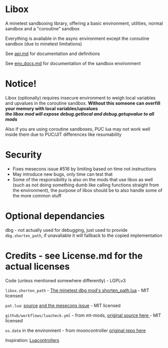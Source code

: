 # Libox

A minetest sandboxing library, offering a basic environment, utilities, normal sandbox and a "coroutine" sandbox

Everything is avaliable in the async environment except the coroutine sandbox (due to minetest limitations)

See [api.md](https://github.com/TheEt1234/libox/blob/master/api.md) for documentation and definitions

See [env_docs.md](https://github.com/TheEt1234/libox/blob/master/env_docs.md) for documentation of the sandbox environment

# Notice!

Libox (optionally) requires insecure environment to weigh local variables and upvalues in the coroutine sandbox. **Without this someone can overfill your memory with local variables/upvalues**  
***the libox mod will expose debug.getlocal and debug.getupvalue to all mods***

Also if you are using coroutine sandboxes, PUC lua may not work well inside them due to PUC/JIT differences like resumability

# Security

- Fixes mesecons issue #516 by limiting based on time not instructions
- May introduce new bugs, only time can test that
- Some of the responsibility is also on the mods that use libox as well (such as not doing something dumb like calling functions straight from the environment), the purpose of libox should be to also handle some of the more common stuff 

# Optional dependancies
dbg - not actually used for debugging, just used to provide `dbg.shorten_path`, if unavaliable it will fallback to the copied implementation

# Credits - see License.md for the actual licenses

Code (unless mentioned somewhere differently) - LGPLv3

`libox.shorten_path` - [The minetest dbg mod's shorten_path.lua](https://github.com/appgurueu/dbg/blob/master/src/shorten_path.lua) - MIT licensed  

`pat.lua`: [source](https://notabug.org/pgimeno/patlua/src/master/pat.lua) [and the mesecons issue](https://github.com/minetest-mods/mesecons/issues/456) - MIT licensed  

`github/workflows/luacheck.yml` - from mt-mods, [original source here ](https://github.com/mt-mods/mt-mods/blob/master/snippets/luacheck.yml) - MIT licensed

`os.date` in the environment - from mooncontroller [original repo here](https://github.com/mt-mods/mooncontroller)

Inspiration: [Luacontrollers](https://github.com/minetest-mods/mesecons/tree/master/mesecons_luacontroller)  